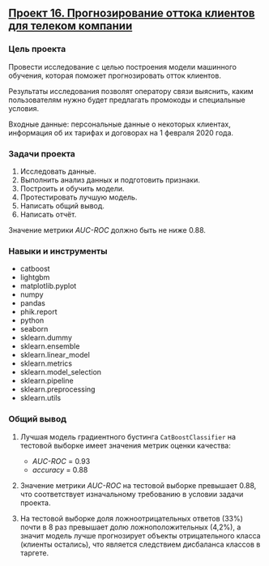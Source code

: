 ## [Проект 16. Прогнозирование оттока клиентов для телеком компании](16-forecasting-customer-outflow-for-telecom--final-project.ipynb)


### Цель проекта

Провести исследование с целью построения модели машинного обучения, которая поможет прогнозировать отток клиентов.

Результаты исследования позволят оператору связи выяснить, каким пользователям нужно будет предлагать промокоды и специальные условия.

Входные данные: персональные данные о некоторых клиентах, информация об их тарифах и договорах на 1 февраля 2020 года.


### Задачи проекта

1. Исследовать данные.
2. Выполнить анализ данных и подготовить признаки.
3. Построить и обучить модели.
4. Протестировать лучшую модель.
5. Написать общий вывод.
6. Написать отчёт.

Значение метрики *AUC-ROC* должно быть не ниже 0.88.


### Навыки и инструменты

- catboost
- lightgbm 
- matplotlib.pyplot
- numpy
- pandas
- phik.report
- python
- seaborn
- sklearn.dummy
- sklearn.ensemble
- sklearn.linear_model
- sklearn.metrics
- sklearn.model_selection
- sklearn.pipeline
- sklearn.preprocessing
- sklearn.utils


### Общий вывод

1. Лучшая модель градиентного бустинга `CatBoostClassifier` на тестовой выборке имеет значения метрик оценки качества:
   - *AUC-ROC* = 0.93
   - *accuracy* = 0.88

2. Значение метрики *AUC-ROC* на тестовой выборке превышает 0.88, что соответствует изначальному требованию в условии задачи проекта.

3. На тестовой выборке доля ложноотрицательных ответов (33%) почти в 8 раз превышает долю ложноположительных (4,2%), а значит модель лучше прогнозирует объекты отрицательного класса (клиенты остались), что является следствием дисбаланса классов в таргете.
